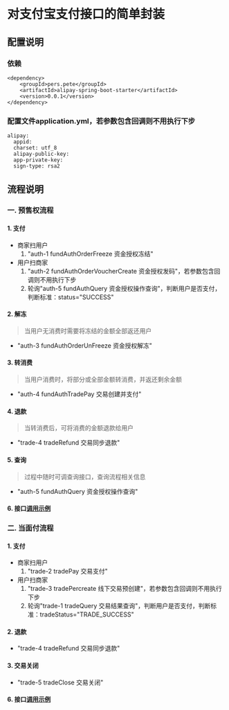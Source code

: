 # 对支付宝支付接口的简单封装

## 配置说明
### 依赖
```
<dependency>
    <groupId>pers.pete</groupId>
    <artifactId>alipay-spring-boot-starter</artifactId>
    <version>0.0.1</version>
</dependency>
```

### 配置文件application.yml，若参数包含回调则不用执行下步
```
alipay:
  appid: 
  charset: utf_8
  alipay-public-key: 
  app-private-key: 
  sign-type: rsa2
```

## 流程说明
### 一. 预售权流程
#### 1. 支付
- 商家扫用户
  1. "auth-1 fundAuthOrderFreeze 资金授权冻结"
- 用户扫商家
  1. "auth-2 fundAuthOrderVoucherCreate 资金授权发码"，若参数包含回调则不用执行下步
  1. 轮询"auth-5 fundAuthQuery 资金授权操作查询"，判断用户是否支付，判断标准：status="SUCCESS"

#### 2. 解冻
> 当用户无消费时需要将冻结的金额全部返还用户 
- "auth-3 fundAuthOrderUnFreeze 资金授权解冻"

#### 3. 转消费
> 当用户消费时，将部分或全部金额转消费，并返还剩余金额
- "auth-4 fundAuthTradePay 交易创建并支付"

#### 4. 退款
> 当转消费后，可将消费的金额退款给用户
- "trade-4 tradeRefund 交易同步退款"

#### 5. 查询
> 过程中随时可调查询接口，查询流程相关信息
- "auth-5 fundAuthQuery 资金授权操作查询"

#### 6. 接口[调用示例](./FundAuthExample.MD)

### 二. 当面付流程
#### 1. 支付
- 商家扫用户
  1. "trade-2 tradePay 交易支付"
- 用户扫商家
  1. "trade-3 tradePercreate 线下交易预创建"，若参数包含回调则不用执行下步
  1. 轮询"trade-1 tradeQuery 交易结果查询"，判断用户是否支付，判断标准：tradeStatus="TRADE_SUCCESS"

#### 2. 退款
- "trade-4 tradeRefund 交易同步退款"

#### 3. 交易关闭
- "trade-5 tradeClose 交易关闭"

#### 6. 接口[调用示例](./TradeExample.MD)
